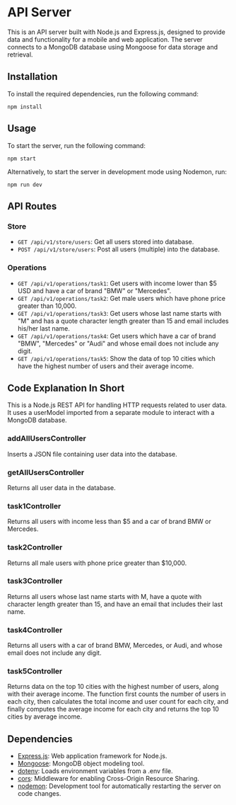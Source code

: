 # API Server

This is an API server built with Node.js and Express.js, designed to provide data and functionality for a mobile and web application. The server connects to a MongoDB database using Mongoose for data storage and retrieval.

## Installation

To install the required dependencies, run the following command:

```
npm install
```

## Usage

To start the server, run the following command:

```
npm start
```

Alternatively, to start the server in development mode using Nodemon, run:

```
npm run dev
```

## API Routes

### Store

- `GET /api/v1/store/users`: Get all users stored into database.
- `POST /api/v1/store/users`: Post all users (multiple) into the database.

### Operations

- `GET /api/v1/operations/task1`: Get users with income lower than $5 USD and have a car of brand "BMW" or "Mercedes".
- `GET /api/v1/operations/task2`: Get male users which have phone price greater than 10,000.
- `GET /api/v1/operations/task3`: Get users whose last name starts with "M" and has a quote character length greater than 15 and email includes his/her last name.
- `GET /api/v1/operations/task4`: Get users which have a car of brand "BMW", "Mercedes" or "Audi" and whose email does not include any digit.
- `GET /api/v1/operations/task5`: Show the data of top 10 cities which have the highest number of users and their average income.


## Code Explanation In Short

This is a Node.js REST API for handling HTTP requests related to user data. It uses a userModel imported from a separate module to interact with a MongoDB database.

### addAllUsersController
Inserts a JSON file containing user data into the database.

### getAllUsersController
Returns all user data in the database.

### task1Controller
Returns all users with income less than $5 and a car of brand BMW or Mercedes.

### task2Controller
Returns all male users with phone price greater than $10,000.

### task3Controller
Returns all users whose last name starts with M, have a quote with character length greater than 15, and have an email that includes their last name.

### task4Controller
Returns all users with a car of brand BMW, Mercedes, or Audi, and whose email does not include any digit.

### task5Controller
Returns data on the top 10 cities with the highest number of users, along with their average income. The function first counts the number of users in each city, then calculates the total income and user count for each city, and finally computes the average income for each city and returns the top 10 cities by average income.


## Dependencies

- [Express.js](https://expressjs.com/): Web application framework for Node.js.
- [Mongoose](https://mongoosejs.com/): MongoDB object modeling tool.
- [dotenv](https://github.com/motdotla/dotenv): Loads environment variables from a .env file.
- [cors](https://github.com/expressjs/cors): Middleware for enabling Cross-Origin Resource Sharing.
- [nodemon](https://nodemon.io/): Development tool for automatically restarting the server on code changes.


